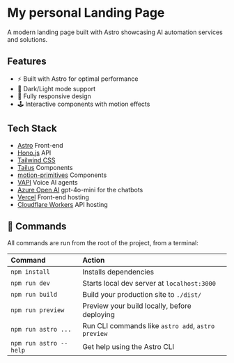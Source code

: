 # My personal Landing Page

A modern landing page built with Astro showcasing AI automation services and solutions.

## Features

- ⚡️ Built with Astro for optimal performance
- 🎨 Dark/Light mode support
- 📱 Fully responsive design
- 🕹️ Interactive components with motion effects

## Tech Stack

- [Astro](https://astro.build) Front-end
- [Hono.js](hono.dev) API
- [Tailwind CSS](https://tailwindcss.com)
- [Tailus](https://tailus.io) Components
- [motion-primitives](https://motion-primitives.com/) Components
- [VAPI](https://vapi.ai/) Voice AI agents
- [Azure Open AI](https://azure.microsoft.com/en-us/products/ai-services/openai-service) gpt-4o-mini for the chatbots
- [Vercel](vercel.com) Front-end hosting
- [Cloudflare Workers](https://www.cloudflare.com/developer-platform/products/workers/) API hosting





## 🧞 Commands

All commands are run from the root of the project, from a terminal:

| Command                | Action                                             |
| :--------------------- | :------------------------------------------------- |
| `npm install`          | Installs dependencies                              |
| `npm run dev`          | Starts local dev server at `localhost:3000`        |
| `npm run build`        | Build your production site to `./dist/`            |
| `npm run preview`      | Preview your build locally, before deploying       |
| `npm run astro ...`    | Run CLI commands like `astro add`, `astro preview` |
| `npm run astro --help` | Get help using the Astro CLI                       |


